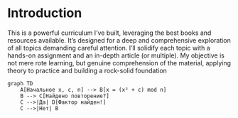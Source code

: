 # Introduction
This is a powerful curriculum I’ve built, leveraging the best books and resources available. It’s designed for a deep and comprehensive exploration of all topics demanding careful attention. I’ll solidify each topic with a hands-on assignment and an in-depth article (or multiple). My objective is not mere rote learning, but genuine comprehension of the material, applying theory to practice and building a rock-solid foundation
```mermaid
graph TD
    A[Начальное x, c, n] --> B[x = (x² + c) mod n]
    B --> C[Найдено повторение?]
    C -->|Да| D[Фактор найден!]
    C -->|Нет| B
```
